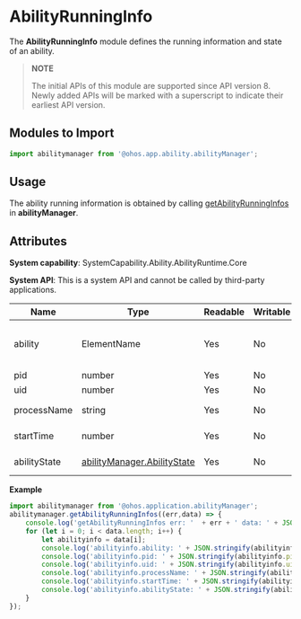 # AbilityRunningInfo

The **AbilityRunningInfo** module defines the running information and state of an ability.

> **NOTE**
> 
> The initial APIs of this module are supported since API version 8. Newly added APIs will be marked with a superscript to indicate their earliest API version.

## Modules to Import

```ts
import abilitymanager from '@ohos.app.ability.abilityManager';
```

## Usage

The ability running information is obtained by calling [getAbilityRunningInfos](js-apis-app-ability-abilityManager.md#getabilityrunninginfos) in **abilityManager**.

## Attributes

**System capability**: SystemCapability.Ability.AbilityRuntime.Core

**System API**: This is a system API and cannot be called by third-party applications.

| Name| Type| Readable| Writable| Description|
| -------- | -------- | -------- | -------- | -------- |
| ability | ElementName | Yes| No| Information that matches an ability. |
| pid | number | Yes| No| Process ID.|
| uid | number | Yes| No| User ID. |
| processName | string | Yes| No| Process name. |
| startTime | number | Yes| No| Ability start time. |
| abilityState | [abilityManager.AbilityState](js-apis-app-ability-abilityManager.md#abilitystate) | Yes| No| Ability state. |

**Example**

```ts
import abilitymanager from '@ohos.application.abilityManager';
abilitymanager.getAbilityRunningInfos((err,data) => { 
    console.log('getAbilityRunningInfos err: '  + err + ' data: ' + JSON.stringify(data));
    for (let i = 0; i < data.length; i++) {
        let abilityinfo = data[i];
        console.log('abilityinfo.ability: ' + JSON.stringify(abilityinfo.ability));
        console.log('abilityinfo.pid: ' + JSON.stringify(abilityinfo.pid));
        console.log('abilityinfo.uid: ' + JSON.stringify(abilityinfo.uid));
        console.log('abilityinfo.processName: ' + JSON.stringify(abilityinfo.processName));
        console.log('abilityinfo.startTime: ' + JSON.stringify(abilityinfo.startTime));
        console.log('abilityinfo.abilityState: ' + JSON.stringify(abilityinfo.abilityState));
    }
});
```
